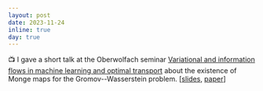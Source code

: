 ```yaml
---
layout: post
date: 2023-11-24
inline: true
day: true
---
```


:tv: I gave a short talk at the Oberwolfach seminar [Variational and information flows in machine learning and optimal transport](https://www.mfo.de/occasion/2347b) about the existence of Monge maps for the Gromov--Wasserstein problem. [[slides](https://slides.com/theodumont/monge-gw), [paper](https://arxiv.org/pdf/2210.11945.pdf)]